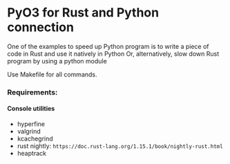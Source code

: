 # PyO3 for Rust and Python connection

One of the examples to speed up Python program is to write a piece of code in Rust and use it natively in Python
Or, alternatively, slow down Rust program by using a python module


Use Makefile for all commands.


### Requirements:

#### Console utilities

- hyperfine
- valgrind
- kcachegrind
- rust nightly: `https://doc.rust-lang.org/1.15.1/book/nightly-rust.html`
- heaptrack
